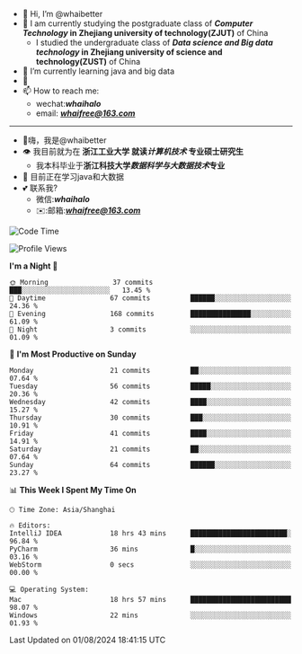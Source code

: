 - 👋 Hi, I’m @whaibetter
- 👀 I am currently studying the postgraduate class of ***Computer Technology* in Zhejiang university of technology(ZJUT)** of China
  -  I studied the undergraduate class of ***Data science and Big data technology* in Zhejiang university of science and technology(ZUST)** of China
- 🌱 I’m currently learning java and big data
- 💞️ 
- 📫 How to reach me: 
  - wechat:***whaihalo***
  - email: ***whaifree@163.com***
 ------------------------
- 👋嗨，我是@whaibetter
- 👁 我目前就为在 **浙江工业大学 就读*计算机技术* 专业硕士研究生**
  - 我本科毕业于**浙江科技大学*数据科学与大数据技术*专业**
- 🌴 目前正在学习java和大数据
- 💕 联系我?
  - 微信:***whaihalo***
  - ✉️:邮箱:***whaifree@163.com***

<!--START_SECTION:waka-->
![Code Time](http://img.shields.io/badge/Code%20Time-314%20hrs%203%20mins-blue)

![Profile Views](http://img.shields.io/badge/Profile%20Views-0-blue)

**I'm a Night 🦉** 

```text
🌞 Morning                37 commits          ███░░░░░░░░░░░░░░░░░░░░░░   13.45 % 
🌆 Daytime                67 commits          ██████░░░░░░░░░░░░░░░░░░░   24.36 % 
🌃 Evening                168 commits         ███████████████░░░░░░░░░░   61.09 % 
🌙 Night                  3 commits           ░░░░░░░░░░░░░░░░░░░░░░░░░   01.09 % 
```
📅 **I'm Most Productive on Sunday** 

```text
Monday                   21 commits          ██░░░░░░░░░░░░░░░░░░░░░░░   07.64 % 
Tuesday                  56 commits          █████░░░░░░░░░░░░░░░░░░░░   20.36 % 
Wednesday                42 commits          ████░░░░░░░░░░░░░░░░░░░░░   15.27 % 
Thursday                 30 commits          ███░░░░░░░░░░░░░░░░░░░░░░   10.91 % 
Friday                   41 commits          ████░░░░░░░░░░░░░░░░░░░░░   14.91 % 
Saturday                 21 commits          ██░░░░░░░░░░░░░░░░░░░░░░░   07.64 % 
Sunday                   64 commits          ██████░░░░░░░░░░░░░░░░░░░   23.27 % 
```


📊 **This Week I Spent My Time On** 

```text
🕑︎ Time Zone: Asia/Shanghai

🔥 Editors: 
IntelliJ IDEA            18 hrs 43 mins      ████████████████████████░   96.84 % 
PyCharm                  36 mins             █░░░░░░░░░░░░░░░░░░░░░░░░   03.16 % 
WebStorm                 0 secs              ░░░░░░░░░░░░░░░░░░░░░░░░░   00.00 % 

💻 Operating System: 
Mac                      18 hrs 57 mins      █████████████████████████   98.07 % 
Windows                  22 mins             ░░░░░░░░░░░░░░░░░░░░░░░░░   01.93 % 
```


 Last Updated on 01/08/2024 18:41:15 UTC
<!--END_SECTION:waka-->
